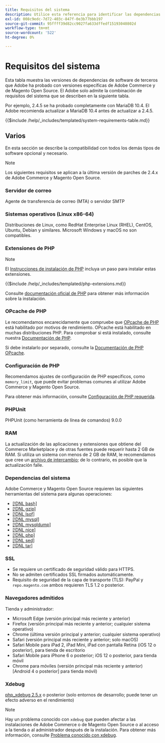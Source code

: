 ```yaml
---
title: Requisitos del sistema
description: Utilice esta referencia para identificar las dependencias de software necesarias que se han probado con las versiones de Adobe Commerce y Magento Open Source.
exl-id: 008c9edc-7d72-403c-847f-0e3b77bbb197
source-git-commit: 95ffff39d82cc9027fa633dffedf15193040802d
workflow-type: tm+mt
source-wordcount: '522'
ht-degree: 0%

---
```


# Requisitos del sistema

Esta tabla muestra las versiones de dependencias de software de terceros que Adobe ha probado con versiones específicas de Adobe Commerce y de Magento Open Source. El Adobe solo admite la combinación de requisitos del sistema que se describen en la siguiente tabla.

Por ejemplo, 2.4.5 se ha probado completamente con MariaDB 10.4. El Adobe recomienda actualizar a MariaDB 10.4 antes de actualizar a 2.4.5.

{{$include /help/_includes/templated/system-requirements-table.md}}

## Varios

En esta sección se describe la compatibilidad con todos los demás tipos de software opcional y necesario.

>[!NOTE]
>
>Los siguientes requisitos se aplican a la última versión de parches de 2.4.x de Adobe Commerce y Magento Open Source.

### Servidor de correo

Agente de transferencia de correo (MTA) o servidor SMTP

### Sistemas operativos (Linux x86-64)

Distribuciones de Linux, como RedHat Enterprise Linux (RHEL), CentOS, Ubuntu, Debian y similares. Microsoft Windows y macOS no son compatibles.

### Extensiones de PHP

>[!NOTE]
>
>El [Instrucciones de instalación de PHP](prerequisites/php-settings.md) incluya un paso para instalar estas extensiones.

{{$include /help/_includes/templated/php-extensions.md}}

Consulte [documentación oficial de PHP](https://php.net/manual/en/extensions.php) para obtener más información sobre la instalación.

### OPcache de PHP

Le recomendamos encarecidamente que compruebe que [OPcache de PHP](https://php.net/manual/en/intro.opcache.php) está habilitado por motivos de rendimiento. OPcache está habilitado en muchas distribuciones PHP. Para comprobar si está instalado, consulte nuestra [Documentación de PHP](prerequisites/php-settings.md).

Si debe instalarlo por separado, consulte la [Documentación de PHP OPcache](https://php.net/manual/en/opcache.setup.php).

### Configuración de PHP

Recomendamos ajustes de configuración de PHP específicos, como `memory_limit`, que puede evitar problemas comunes al utilizar Adobe Commerce y Magento Open Source.

Para obtener más información, consulte [Configuración de PHP requerida](prerequisites/php-settings.md).

### PHPUnit

PHPUnit (como herramienta de línea de comandos) 9.0.0

### RAM

La actualización de las aplicaciones y extensiones que obtiene del Commerce Marketplace y de otras fuentes puede requerir hasta 2 GB de RAM. Si utiliza un sistema con menos de 2 GB de RAM, le recomendamos que cree un [archivo de intercambio](https://support.magento.com/hc/en-us/articles/360032980432); de lo contrario, es posible que la actualización falle.

### Dependencias del sistema

Adobe Commerce y Magento Open Source requieren las siguientes herramientas del sistema para algunas operaciones:

- [[!DNL bash]](https://www.gnu.org/software/bash/)
- [[!DNL gzip]](https://www.gzip.org/)
- [[!DNL lsof]](https://linux.die.net/man/8/lsof)
- [[!DNL mysql]](https://www.mysql.com/)
- [[!DNL mysqldump]](https://dev.mysql.com/doc/refman/8.0/en/mysqldump.html)
- [[!DNL nice]](https://linux.die.net/man/1/nice)
- [[!DNL php]](https://www.php.net/)
- [[!DNL sed]](https://www.gnu.org/software/sed/manual/sed.html)
- [[!DNL tar]](https://linux.die.net/man/1/tar)

### SSL

- Se requiere un certificado de seguridad válido para HTTPS.
- No se admiten certificados SSL firmados automáticamente.
- Requisito de seguridad de la capa de transporte (TLS): PayPal y `repo.magento.com` ambos requieren TLS 1.2 o posterior.

### Navegadores admitidos

Tienda y administrador:

- Microsoft Edge (versión principal más reciente y anterior)
- Firefox (versión principal más reciente y anterior; cualquier sistema operativo)
- Chrome (última versión principal y anterior; cualquier sistema operativo)
- Safari (versión principal más reciente y anterior; solo macOS)
- Safari Mobile para iPad 2, iPad Mini, iPad con pantalla Retina (iOS 12 o posterior), para tienda de escritorio
- Safari Mobile para iPhone 6 o posterior; iOS 12 o posterior, para tienda móvil
- Chrome para móviles (versión principal más reciente y anterior) [Android 4 o posterior] para tienda móvil)

### Xdebug

[php_xdebug 2.5.x](https://xdebug.org/download) o posterior (solo entornos de desarrollo; puede tener un efecto adverso en el rendimiento)

>[!NOTE]
>
>Hay un problema conocido con `xdebug` que pueden afectar a las instalaciones de Adobe Commerce o de Magento Open Source o al acceso a la tienda o al administrador después de la instalación. Para obtener más información, consulte [Problema conocido con xdebug](https://support.magento.com/hc/en-us/articles/360034242212).
